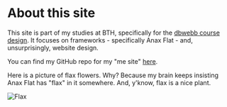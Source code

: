 About this site
==============================================

This site is part of my studies at BTH, specifically for the [dbwebb course design](http://dbwebb.se/design). It focuses on frameworks - specifically Anax Flat - and, unsurprisingly, website design.

You can find my GitHub repo for my "me site" [here](linktobe.com).

Here is a picture of flax flowers. Why? Because my brain keeps insisting Anax Flat has "flax" in it somewhere. And, y'know, flax is a nice plant.

![Flax](img/flax.jpg "Flax")
